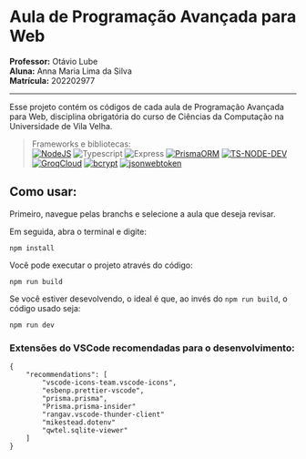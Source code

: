 # Aula de Programação Avançada para Web

**Professor:** Otávio Lube  
**Aluna:** Anna Maria Lima da Silva  
**Matrícula:** 202202977

---

Esse projeto contém os códigos de cada aula de Programação Avançada para Web, disciplina obrigatória do curso de Ciências da Computação na Universidade de Vila Velha.

> Frameworks e bibliotecas:  
>  [![NodeJS](https://img.shields.io/badge/Node.js-43853D?style=for-the-badge&logo=node.js&logoColor=white)](https://github.com/nvm-sh/nvm?tab=readme-ov-file#install--update-script)
> ![Typescript](https://img.shields.io/badge/TypeScript-007ACC?style=for-the-badge&logo=typescript&logoColor=white)
> ![Express](https://img.shields.io/badge/express.js-%23404d59.svg?style=for-the-badge&logo=express&logoColor=%2361DAFB)
> [![PrismaORM](https://img.shields.io/badge/Prisma-3982CE?style=for-the-badge&logo=Prisma&logoColor=white)](https://www.prisma.io/docs/getting-started/quickstart)
> [![TS-NODE-DEV](https://img.shields.io/badge/TS--NODE--DEV-red?style=for-the-badge&logo=npm&logoColor=white&link=https://www.npmjs.com/package/ts-node-dev)](https://www.npmjs.com/package/ts-node-dev)
> [![GroqCloud](https://img.shields.io/badge/GroqCloud-f55036?style=for-the-badge&logo=groq&logoColor=white&link=https://console.groq.com/playground)](https://console.groq.com/playground)
> [![bcrypt](https://img.shields.io/badge/bcrypt-red?style=for-the-badge&logo=npm&logoColor=white&link=https://www.npmjs.com/package/bcrypt?activeTab=readme)](https://www.npmjs.com/package/bcrypt?activeTab=readme)
> [![jsonwebtoken](https://img.shields.io/badge/jsonwebtoken-red?style=for-the-badge&logo=npm&logoColor=white&link=https://www.npmjs.com/package/jsonwebtoken)](https://www.npmjs.com/package/jsonwebtoken)


## Como usar:

Primeiro, navegue pelas branchs e selecione a aula que deseja revisar.

Em seguida, abra o terminal e digite:

```
npm install
```

Você pode executar o projeto através do código:

```
npm run build
```

Se você estiver desevolvendo, o ideal é que, ao invés do `npm run build`, o código usado seja:

```
npm run dev
```

### Extensões do VSCode recomendadas para o desenvolvimento:

```
{
    "recommendations": [
        "vscode-icons-team.vscode-icons",
        "esbenp.prettier-vscode",
        "prisma.prisma",
        "Prisma.prisma-insider"
        "rangav.vscode-thunder-client"
        "mikestead.dotenv"
        "qwtel.sqlite-viewer"
    ]
}
```
